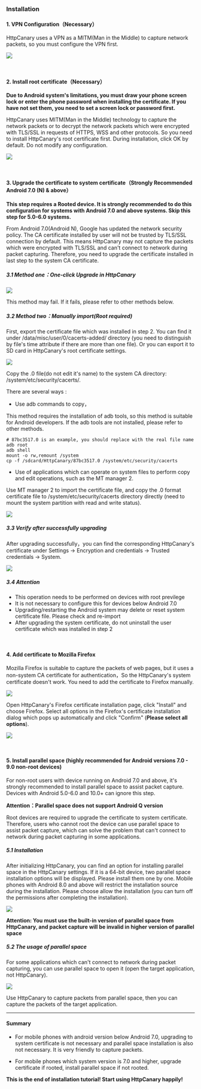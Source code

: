 ### Installation

####  1. VPN Configuration（Necessary）

HttpCanary uses a VPN as a MITM(Man in the Middle) to capture network packets, so you must configure the VPN first.

![](/assets/install_vpn.png)

<br>

####  2. Install root certificate（Necessary）

**Due to Android system's limitations, you must draw your phone screen lock or enter the phone password when installing the certificate. If you have not set them, you need to set a screen lock or password first.**

HttpCanary uses MITM(Man in the Middle) technology to capture the network packets or to decrypt the network packets which were encrypted with TLS/SSL in requests of HTTPS, WSS and other protocols. So you need to install HttpCanary's root certificate first. During installation, click OK by default. Do not modify any configuration.

![](/assets/install_user_cetificate.png)

<br>

####  3. Upgrade the certificate to system certificate（Strongly Recommended Android 7.0 (N) & above）

**This step requires a Rooted device. It is strongly recommended to do this configuration for systems with Android 7.0 and above systems. Skip this step for 5.0-6.0 systems.**

From Android 7.0(Android N), Google has updated the network security policy. The CA certificate installed by user will not be trusted by TLS/SSL connection by default. This means HttpCanary may not capture the packets which were encrypted with TLS/SSL and can't connect to network during packet capturing. Therefore, you need to upgrade the certificate installed in last step to the system CA certificate.

##### 3.1 Method one：One-click Upgrade in HttpCanary 

![](/assets/install_system_cetificate.png)

This method may fail. If it fails, please refer to other methods below.

##### 3.2 Method two：Manually import(Root required)

First, export the certificate file which was installed in step 2. You can find it under /data/misc/user/0/cacerts-added/ directory (you need to distinguish by file's time attribute if there are more than one file). Or you can export it to SD card in HttpCanary's root certificate settings.

![](/assets/cetificate_export.png)

Copy the .0 file(do not edit it's name) to the system CA directory: /system/etc/security/cacerts/.

There are several ways :

- Use adb commands to copy，

This method requires the installation of adb tools, so this method is suitable for Android developers. If the adb tools are not installed, please refer to other methods.

```shell
# 87bc3517.0 is an example, you should replace with the real file name
adb root
adb shell
mount -o rw,remount /system
cp -f /sdcard/HttpCanary/87bc3517.0 /system/etc/security/cacerts
```

- Use of applications which can operate on system files to perform copy and edit operations, such as the MT manager 2.

Use MT manager 2 to import the certificate file, and copy the .0 format certificate file to /system/etc/security/cacerts directory directly (need to mount the system partition with read and write status).

![](/assets/cetificate_move.png)

##### 3.3 Verify after successfully upgrading

After upgrading successfully，you can find the corresponding HttpCanary's certificate under Settings -> Encryption and credentials
-> Trusted credentials -> System.

![](/assets/cetificate_trust.png)

##### 3.4 Attention

- This operation needs to be performed on devices with root previlege
- It is not necessary to configure this for devices below Android 7.0
- Upgrading/restarting the Android system may delete or reset system certificate file. Please check and re-import
- After upgrading the system certificate, do not uninstall the user certificate which was installed in step 2

<br>

####  4. Add certificate to Mozilla Firefox

Mozilla Firefox is suitable to capture the packets of web pages, but it uses a non-system CA certificate for authentication，So the HttpCanary's system certificate doesn't work. You need to add the certificate to Firefox manually.

![](/assets/cetificate_firefox1.png)

Open HttpCanary's Firefox certificate installation page, click "Install" and choose Firefox. Select all options in the Firefox's certificate installation dialog which pops up automatically and click "Confirm" (**Please select all options**).

![](/assets/cetificate_firefox2.png)

<br>

####  5. Install parallel space (highly recommended for Android versions 7.0 - 9.0 non-root devices)

For non-root users with device running on Android 7.0 and above, it's strongly recommended to install parallel space to assist packet capture. Devices with Android 5.0-6.0 and 10.0+ can ignore this step.

**Attention：Parallel space does not support Android Q version**

Root devices are required to upgrade the certificate to system certificate. Therefore, users who cannot root the device can use parallel space to assist packet capture, which can solve the problem that can't connect to network during packet capturing in some applications.

##### 5.1 Installation

After initializing HttpCanary, you can find an option for installing parallel space in the HttpCanary settings. If it is a 64-bit device, two parallel space installation options will be displayed. Please install them one by one. Mobile phones with Android 8.0 and above will restrict the installation source during the installation. Please choose allow the installation (you can turn off the permissions after completing the installation).


![](/assets/install_paralle_space.png)

**Attention: You must use the built-in version of parallel space from HttpCanary, and packet capture will be invalid in higher version of parallel space**


##### 5.2 The usage of parallel space

For some applications which can't connect to network during packet capturing, you can use parallel space to open it (open the target application, not HttpCanary).


![](/assets/paralle_space_capture.png)

Use HttpCanary to capture packets from parallel space, then you can capture the packets of the target application.

---

#### Summary

- For mobile phones with android version below Android 7.0, upgrading to system certificate is not necessary and parallel space installation is also not necessary. It is very friendly to capture packets.

- For mobile phones which system version is 7.0 and higher, upgrade certificate if rooted, install parallel space if not rooted.

**This is the end of installation tutorial! Start using HttpCanary happily!**






